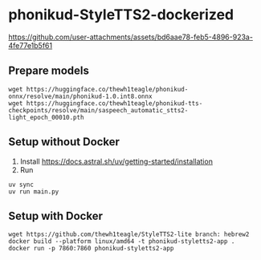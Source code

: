 # phonikud-StyleTTS2-dockerized


https://github.com/user-attachments/assets/bd6aae78-feb5-4896-923a-4fe77e1b5f61




## Prepare models

```console
wget https://huggingface.co/thewh1teagle/phonikud-onnx/resolve/main/phonikud-1.0.int8.onnx
wget https://huggingface.co/thewh1teagle/phonikud-tts-checkpoints/resolve/main/saspeech_automatic_stts2-light_epoch_00010.pth
```

## Setup without Docker

1. Install https://docs.astral.sh/uv/getting-started/installation
2. Run
```console
uv sync
uv run main.py
```

## Setup with Docker

```console
wget https://github.com/thewh1teagle/StyleTTS2-lite branch: hebrew2
docker build --platform linux/amd64 -t phonikud-styletts2-app .
docker run -p 7860:7860 phonikud-styletts2-app
```

